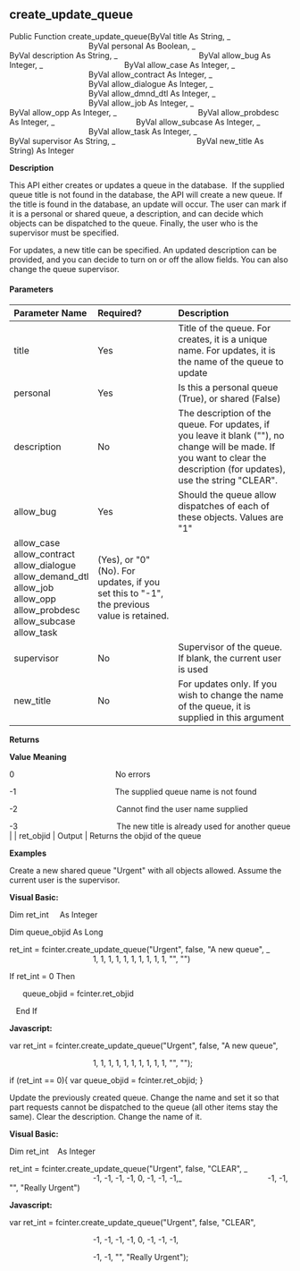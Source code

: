 create_update_queue
---------------------

Public Function create_update_queue(ByVal title As String, _
                                    ByVal personal As Boolean, _
                                    ByVal description As String, _
                                    ByVal allow_bug As Integer, _
                                    ByVal allow_case As Integer, _
                                    ByVal allow_contract As Integer, _
                                    ByVal allow_dialogue As Integer, _
                                    ByVal allow_dmnd_dtl As Integer, _
                                    ByVal allow_job As Integer, _
                                    ByVal allow_opp As Integer, _
                                    ByVal allow_probdesc As Integer, _
                                    ByVal allow_subcase As Integer, _
                                    ByVal allow_task As Integer, _
                                    ByVal supervisor As String, _
                                    ByVal new_title As String) As Integer

**Description**

This API either creates or updates a queue in the database.  If the supplied queue title is not found in the database, the API will create a new queue. If the title is found in the database, an update will occur. The user can mark if it is a personal or shared queue, a description, and can decide which objects can be dispatched to the queue. Finally, the user who is the supervisor must be specified.

For updates, a new title can be specified. An updated description can be provided, and you can decide to turn on or off the allow fields. You can also change the queue supervisor.

#### Parameters

| Parameter Name | Required? | Description |
|:--- |:--- |:--- |
| title | Yes | Title of the queue. For creates, it is a unique name. For updates, it is the name of the queue to update |
| personal | Yes | Is this a personal queue (True), or shared (False) |
| description | No | The description of the queue. For updates, if you leave it blank (""), no change will be made. If you want to clear the description (for updates), use the string "CLEAR". |
| allow_bug | Yes | Should the queue allow dispatches of each of these objects. Values are "1" |
| allow_case<br>allow_contract<br>allow_dialogue<br>allow_demand_dtl<br>allow_job<br>allow_opp<br>allow_probdesc<br>allow_subcase<br>allow_task | (Yes), or "0" (No). For updates, if you set this to "-1", the previous value is retained. |
| supervisor | No | Supervisor of the queue. If blank, the current user is used |
| new_title | No | For updates only. If you wish to change the name of the queue, it is supplied in this argument |

**Returns**

**Value**                          **Meaning**

0                                              No errors

-1                                             The supplied queue name is not found

-2                                             Cannot find the user name supplied

-3                                             The new title is already used for another queue |
| ret_objid | Output | Returns the objid of the queue

**Examples**

 Create a new shared queue "Urgent" with all objects allowed. Assume the current user is the supervisor.

**Visual Basic:**

Dim ret_int     As Integer

Dim queue_objid As Long

ret_int = fcinter.create_update_queue("Urgent", false, "A new queue", _
                                      1, 1, 1, 1, 1, 1, 1, 1, 1, 1, "", "")

 If ret_int = 0 Then

      queue_objid = fcinter.ret_objid

   End If

**Javascript:**

var ret_int = fcinter.create_update_queue("Urgent", false, "A new queue",

                                      1, 1, 1, 1, 1, 1, 1, 1, 1, 1, "", "");

 if (ret_int == 0){ var queue_objid = fcinter.ret_objid; }

 Update the previously created queue. Change the name and set it so that part requests cannot be dispatched to the queue (all other items stay the same). Clear the description. Change the name of it.

**Visual Basic:**

Dim ret_int    As Integer

ret_int = fcinter.create_update_queue("Urgent", false, "CLEAR", _
                                      -1, -1, -1, -1, 0, -1, -1, -1,_
                                      -1, -1, "", "Really Urgent")

**Javascript:**

var ret_int = fcinter.create_update_queue("Urgent", false, "CLEAR",

                                      -1, -1, -1, -1, 0, -1, -1, -1,

                                      -1, -1, "", "Really Urgent");